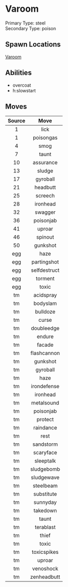 # Varoom  
Primary Type: steel  
Secondary Type: poison  
  
## Spawn Locations  
[Varoom](/data/spawn_presets/varoom.md)  
  
## Abilities  
  * overcoat
  * h:slowstart
  
  
## Moves  
  
| Source | Move |  
|:---:|:---:|  
| 1 | lick |  
| 1 | poisongas |  
| 4 | smog |  
| 7 | taunt |  
| 10 | assurance |  
| 13 | sludge |  
| 17 | gyroball |  
| 21 | headbutt |  
| 25 | screech |  
| 28 | ironhead |  
| 32 | swagger |  
| 36 | poisonjab |  
| 41 | uproar |  
| 46 | spinout |  
| 50 | gunkshot |  
| egg | haze |  
| egg | partingshot |  
| egg | selfdestruct |  
| egg | torment |  
| egg | toxic |  
| tm | acidspray |  
| tm | bodyslam |  
| tm | bulldoze |  
| tm | curse |  
| tm | doubleedge |  
| tm | endure |  
| tm | facade |  
| tm | flashcannon |  
| tm | gunkshot |  
| tm | gyroball |  
| tm | haze |  
| tm | irondefense |  
| tm | ironhead |  
| tm | metalsound |  
| tm | poisonjab |  
| tm | protect |  
| tm | raindance |  
| tm | rest |  
| tm | sandstorm |  
| tm | scaryface |  
| tm | sleeptalk |  
| tm | sludgebomb |  
| tm | sludgewave |  
| tm | steelbeam |  
| tm | substitute |  
| tm | sunnyday |  
| tm | takedown |  
| tm | taunt |  
| tm | terablast |  
| tm | thief |  
| tm | toxic |  
| tm | toxicspikes |  
| tm | uproar |  
| tm | venoshock |  
| tm | zenheadbutt |  
  
